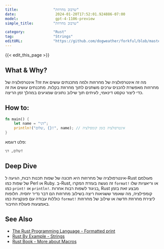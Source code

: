 ```yaml
---
title:                "שרבוב מחרוזת"
date:                  2024-01-20T17:52:01.924886-07:00
model:                 gpt-4-1106-preview
simple_title:         "שרבוב מחרוזת"

category:             "Rust"
tag:                  "Strings"
editURL:              "https://github.com/dogweather/forkful/blob/master/content/he/rust/interpolating-a-string.md"
---
```


{{< edit_this_page >}}

## What & Why?
מה זה אינטרפולציה של מחרוזות ולמה מתכנתים עושים את זה? אינטרפולציה של מחרוזות מאפשרת להכניס ערכים משתנים לתוך מחרוזת בקלות. מתכנתים עושים את זה כדי ליצור טקסט דינאמי, לעיתים תוך שילוב נתונים שמגיעים במהלך זמן הריצה.

## How to:
````Rust
fn main() {
    let name = "דני";
    println!("שלום, {}!", name); // אינטרפולציה בזמן קומפילציה
}
````
פלט דוגמא:
```
שלום, דני!
```

## Deep Dive
אינטרפולציה של מחרוזות היא תכונה של שפות תכנות רבות, הגיעה ל-Rust מעולמם של שפות כמו Perl או Ruby. ב-Rust, זה נעשה בעזרת המקרו `format!` או וריאציות שלו כמו `print!` או `println!`. בניגוד לשפות רבות אחרות, Rust מבצע זאת בזמן קומפילציה, מה שאומר ששגיאות ריצה בשילוב מחרוזות הם דבר נדיר יחסית. חלופות כוללות עבודה עם פונקציות כמו `format!` ליצירת מחרוזת חדשה או שילוב של מחרוזות באמצעות פעולת החיבור.

## See Also
- [The Rust Programming Language - Formatted print](https://doc.rust-lang.org/stable/rust-by-example/hello/print.html)
- [Rust By Example - Strings](https://doc.rust-lang.org/rust-by-example/std/str.html)
- [Rust Book - More about Macros](https://doc.rust-lang.org/book/ch19-06-macros.html)
